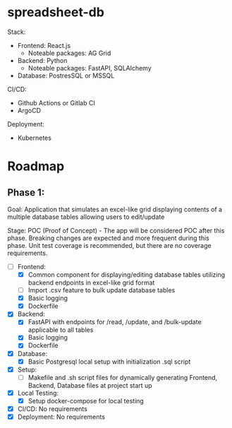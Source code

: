 # spreadsheet-db

Stack:
- Frontend: React.js
    - Noteable packages: AG Grid
- Backend: Python
    - Noteable packages: FastAPI, SQLAlchemy
- Database: PostresSQL or MSSQL

CI/CD:
- Github Actions or Gitlab CI
- ArgoCD

Deployment:
- Kubernetes

# Roadmap
## Phase 1:

Goal: Application that simulates an excel-like grid displaying contents of a multiple database tables allowing users to edit/update

Stage: POC (Proof of Concept) - The app will be considered POC after this phase. Breaking changes are expected and more frequent during this phase. Unit test coverage is recommended, but there are no coverage requirements.

- [ ] Frontend:
    - [x] Common component for displaying/editing database tables utilizing backend endpoints in excel-like grid format
    - [ ] Import .csv feature to bulk update database tables
    - [x] Basic logging
    - [x] Dockerfile
- [x] Backend: 
    - [x] FastAPI with endpoints for /read, /update, and /bulk-update applicable to all tables
    - [x] Basic logging
    - [x] Dockerfile
- [x] Database: 
    - [x] Basic Postgresql local setup with initialization .sql script
- [x] Setup:
    - [ ] Makefile and .sh script files for dynamically generating Frontend, Backend, Database files at project start up
- [x] Local Testing:
    - [x] Setup docker-compose for local testing
- [x] CI/CD: No requirements
- [x] Deployment: No requirements
